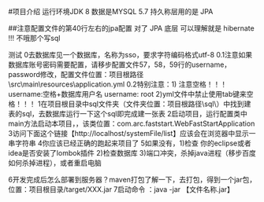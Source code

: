 #项目介绍
运行环境JDK 8
数据是MYSQL 5.7
持久称层用的是  JPA



##注意配置文件的第40行左右的jpa配置 
对了 JPA 底层 可以理解就是  hibernate !!! 不哦那个写sql



测试
0去数据库见一个数据库，名称为sso，要求字符编码格式utf-8
0.1注意如果数据库账号密码需要配置，请移步配置文件57，58，59行的username，password修改，配置文件位置：项目根路径\src\main\resources\application.yml
0.2特别注意：1) 注意空格！！！ username:空格+数据库用户名 username: root  2)yml文件中禁止使用tab键来空格！！！
1在项目根目录中sql文件夹（文件夹位置：项目根路径\sql\）中找到建表的sql，去数据库运行一下这个sql即完成建一张表
2启动项目，运行配置类中main方法启动本项目，，该类位置：com.arc.faststart.WebFastStartApplication
3访问下面这个链接【http://localhost/systemFile/list】应该会在浏览器中显示一串字符串
4你应该已经正确的跑起来项目了
5如果没有，1)检查 你的eclipse或者idea是否安装了lombok插件 2)检查数据库 3)端口冲突，杀掉java进程（移步百度如何杀掉进程），或者重启电脑


6开发完成后怎么部署到服务器？maven打包了解一下，去打包，得到一个jar包，位置：项目根目录/target/XXX.jar
7启动命令 ：java -jar 【文件名称.jar】


